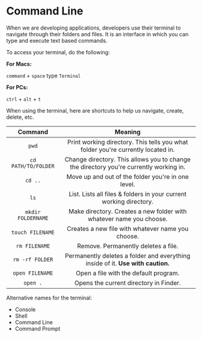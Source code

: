 # Command Line

When we are developing applications, developers use their terminal to navigate through their folders and files. It is an interface in which you can type and execute text based commands.

To access your terminal, do the following:

**For Macs:**

`command` + `space`
type `Terminal`

**For PCs:**

`ctrl` + `alt` + `t`

When using the terminal, here are shortcuts to help us navigate, create, delete, etc.

| Command | Meaning |
|:-------:|:-------:|
| `pwd` | Print working directory. This tells you what folder you're currently located in. |
| `cd PATH/TO/FOLDER` | Change directory. This allows you to change the directory you're currently working in. |
| `cd ..` | Move up and out of the folder you're in one level. |
| `ls` | List. Lists all files & folders in your current working directory. |
| `mkdir FOLDERNAME` | Make directory. Creates a new folder with whatever name you choose. |
| `touch FILENAME` | Creates a new file with whatever name you choose. |
| `rm FILENAME` | Remove. Permanently deletes a file. |
| `rm -rf FOLDER` | Permanently deletes a folder and everything inside of it. **Use with caution.** |
| `open FILENAME` | Open a file with the default program. |
| `open .` | Opens the current directory in Finder. | 

Alternative names for the terminal:

- Console
- Shell
- Command Line
- Command Prompt
